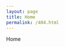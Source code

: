 ```yaml
---
layout: page
title: Home
permalink: /404.html
---
```

Home

[jekyll-organization]: https://github.com/jekyll
